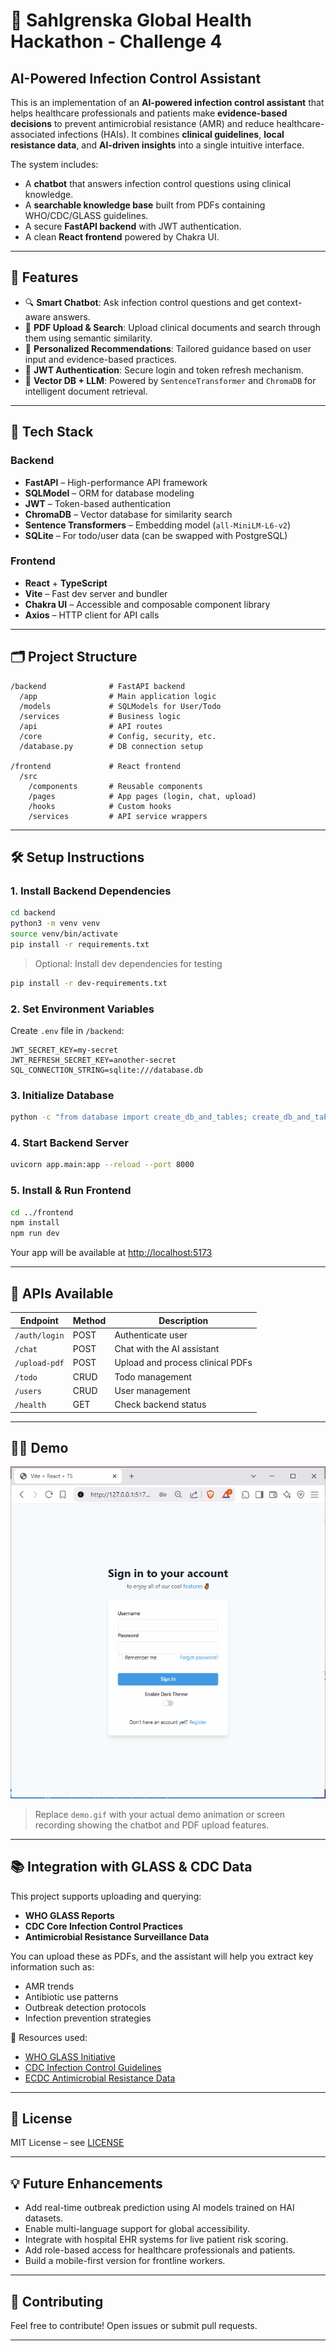 # 🦠 Sahlgrenska Global Health Hackathon - Challenge 4  
## AI-Powered Infection Control Assistant

This is an implementation of an **AI-powered infection control assistant** that helps healthcare professionals and patients make **evidence-based decisions** to prevent antimicrobial resistance (AMR) and reduce healthcare-associated infections (HAIs). It combines **clinical guidelines**, **local resistance data**, and **AI-driven insights** into a single intuitive interface.

The system includes:

- A **chatbot** that answers infection control questions using clinical knowledge.
- A **searchable knowledge base** built from PDFs containing WHO/CDC/GLASS guidelines.
- A secure **FastAPI backend** with JWT authentication.
- A clean **React frontend** powered by Chakra UI.

---

## 🚀 Features

- 🔍 **Smart Chatbot**: Ask infection control questions and get context-aware answers.
- 📄 **PDF Upload & Search**: Upload clinical documents and search through them using semantic similarity.
- 💬 **Personalized Recommendations**: Tailored guidance based on user input and evidence-based practices.
- 🔐 **JWT Authentication**: Secure login and token refresh mechanism.
- 🧠 **Vector DB + LLM**: Powered by `SentenceTransformer` and `ChromaDB` for intelligent document retrieval.

---

## 🧪 Tech Stack

### Backend
- **FastAPI** – High-performance API framework
- **SQLModel** – ORM for database modeling
- **JWT** – Token-based authentication
- **ChromaDB** – Vector database for similarity search
- **Sentence Transformers** – Embedding model (`all-MiniLM-L6-v2`)
- **SQLite** – For todo/user data (can be swapped with PostgreSQL)

### Frontend
- **React** + **TypeScript**
- **Vite** – Fast dev server and bundler
- **Chakra UI** – Accessible and composable component library
- **Axios** – HTTP client for API calls

---

## 🗂️ Project Structure

```
/backend              # FastAPI backend
  /app                # Main application logic
  /models             # SQLModels for User/Todo
  /services           # Business logic
  /api                # API routes
  /core               # Config, security, etc.
  /database.py        # DB connection setup

/frontend             # React frontend
  /src
    /components       # Reusable components
    /pages            # App pages (login, chat, upload)
    /hooks            # Custom hooks
    /services         # API service wrappers
```

---

## 🛠️ Setup Instructions

### 1. Install Backend Dependencies

```bash
cd backend
python3 -m venv venv
source venv/bin/activate
pip install -r requirements.txt
```

> Optional: Install dev dependencies for testing
```bash
pip install -r dev-requirements.txt
```

### 2. Set Environment Variables

Create `.env` file in `/backend`:
```env
JWT_SECRET_KEY=my-secret
JWT_REFRESH_SECRET_KEY=another-secret
SQL_CONNECTION_STRING=sqlite:///database.db
```

### 3. Initialize Database

```bash
python -c "from database import create_db_and_tables; create_db_and_tables()"
```

### 4. Start Backend Server

```bash
uvicorn app.main:app --reload --port 8000
```

### 5. Install & Run Frontend

```bash
cd ../frontend
npm install
npm run dev
```

Your app will be available at [http://localhost:5173](http://localhost:5173)

---

## 🧬 APIs Available

| Endpoint         | Method | Description                          |
|------------------|--------|--------------------------------------|
| `/auth/login`    | POST   | Authenticate user                    |
| `/chat`          | POST   | Chat with the AI assistant           |
| `/upload-pdf`    | POST   | Upload and process clinical PDFs     |
| `/todo`          | CRUD   | Todo management                      |
| `/users`         | CRUD   | User management                      |
| `/health`        | GET    | Check backend status                 |

---

## 🧑‍💻 Demo

![Demo GIF](./Anton%20AI%20Demo-1.gif)

> Replace `demo.gif` with your actual demo animation or screen recording showing the chatbot and PDF upload features.

---

## 📚 Integration with GLASS & CDC Data

This project supports uploading and querying:

- **WHO GLASS Reports**
- **CDC Core Infection Control Practices**
- **Antimicrobial Resistance Surveillance Data**

You can upload these as PDFs, and the assistant will help you extract key information such as:

- AMR trends
- Antibiotic use patterns
- Outbreak detection protocols
- Infection prevention strategies

🔗 Resources used:
- [WHO GLASS Initiative](https://www.who.int/initiatives/glass)
- [CDC Infection Control Guidelines](https://www.cdc.gov/infection-control/hcp/core-practices/index.html)
- [ECDC Antimicrobial Resistance Data](https://www.ecdc.europa.eu/en/publications-data/antimicrobial-resistance)

---

## 📌 License

MIT License – see [LICENSE](LICENSE)

---

## 💡 Future Enhancements

- Add real-time outbreak prediction using AI models trained on HAI datasets.
- Enable multi-language support for global accessibility.
- Integrate with hospital EHR systems for live patient risk scoring.
- Add role-based access for healthcare professionals and patients.
- Build a mobile-first version for frontline workers.

---

## 🤝 Contributing

Feel free to contribute! Open issues or submit pull requests.

---